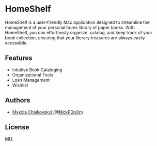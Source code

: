 # HomeShelf

HomeShelf is a user-friendly Mac application designed to streamline the management of your personal home library of paper books. With HomeShelf, you can effortlessly organize, catalog, and keep track of your book collection, ensuring that your literary treasures are always easily accessible.

## Features

- Intuitive Book Cataloging
- Organizational Tools
- Loan Management
- Wishlist


## Authors

- [Mykola Chaikovskyi (@NickP0is0n)](https://www.github.com/NickP0is0n)


## License

[MIT](https://github.com/NickP0is0n/HomeShelf/blob/main/LICENSE)

